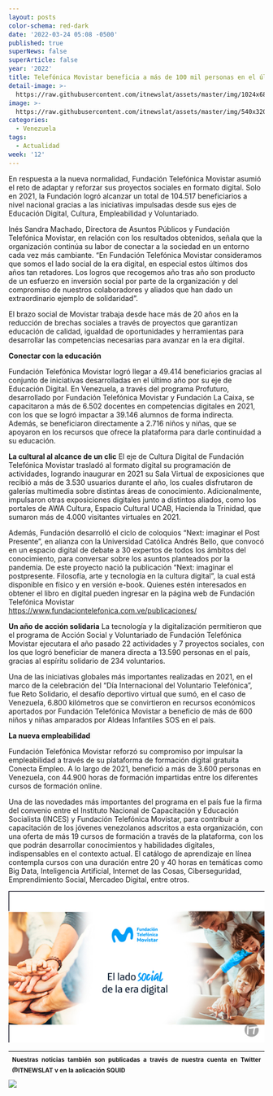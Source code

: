 ```yaml
---
layout: posts
color-schema: red-dark
date: '2022-03-24 05:08 -0500'
published: true
superNews: false
superArticle: false
year: '2022'
title: Telefónica Movistar beneficia a más de 100 mil personas en el último año
detail-image: >-
  https://raw.githubusercontent.com/itnewslat/assets/master/img/1024x680/fundacion-movistar-g.jpg
image: >-
  https://raw.githubusercontent.com/itnewslat/assets/master/img/540x320/fundacion-movistar-p.jpg
categories:
  - Venezuela
tags:
  - Actualidad
week: '12'
---
```

En respuesta a la nueva normalidad, Fundación Telefónica Movistar asumió el reto de adaptar y reforzar sus proyectos sociales en formato digital. Solo en 2021, la Fundación logró alcanzar un total de 104.517 beneficiarios a nivel nacional gracias a las iniciativas impulsadas desde sus ejes de Educación Digital, Cultura, Empleabilidad y Voluntariado. 

Inés Sandra Machado, Directora de Asuntos Públicos y Fundación Telefónica Movistar, en relación con los resultados obtenidos, señala que la organización continúa su labor de conectar a la sociedad en un entorno cada vez más cambiante. “En Fundación Telefónica Movistar consideramos que somos el lado social de la era digital, en especial estos últimos dos años tan retadores. Los logros que recogemos año tras año son producto de un esfuerzo en inversión social por parte de la organización y del compromiso de nuestros colaboradores y aliados que han dado un extraordinario ejemplo de solidaridad”.

El brazo social de Movistar trabaja desde hace más de 20 años en la reducción de brechas sociales a través de proyectos que garantizan educación de calidad, igualdad de oportunidades y herramientas para desarrollar las competencias necesarias para avanzar en la era digital.

**Conectar con la educación**

Fundación Telefónica Movistar logró llegar a 49.414 beneficiarios gracias al conjunto de iniciativas desarrolladas en el último año por su eje de Educación Digital. En Venezuela, a través del programa Profuturo, desarrollado por Fundación Telefónica Movistar y Fundación La Caixa, se capacitaron a más de 6.502 docentes en competencias digitales en 2021, con los que se logró impactar a 39.146 alumnos de forma indirecta. Además, se beneficiaron directamente a 2.716 niños y niñas, que se apoyaron en los recursos que ofrece la plataforma para darle continuidad a su educación.   

**La cultural al alcance de un clic**
El eje de Cultura Digital de Fundación Telefónica Movistar trasladó al formato digital su programación de actividades, logrando inaugurar en 2021 su Sala Virtual de exposiciones que recibió a más de 3.530 usuarios durante el año, los cuales disfrutaron de galerías multimedia sobre distintas áreas de conocimiento. Adicionalmente, impulsaron otras exposiciones digitales junto a distintos aliados, como los portales de AWA Cultura, Espacio Cultural UCAB, Hacienda la Trinidad, que sumaron más de 4.000 visitantes virtuales en 2021.

Además, Fundación desarrolló el ciclo de coloquios “Next: imaginar el Post Presente”, en alianza con la Universidad Católica Andrés Bello, que convocó en un espacio digital de debate a 30 expertos de todos los ámbitos del conocimiento, para conversar sobre los asuntos planteados por la pandemia. De este proyecto nació la publicación “Next: imaginar el postpresente. Filosofía, arte y tecnología en la cultura digital”, la cual está disponible en físico y en versión e-book. Quienes estén interesados en obtener el libro en digital pueden ingresar en la página web de Fundación Telefónica Movistar https://www.fundaciontelefonica.com.ve/publicaciones/

**Un año de acción solidaria**
La tecnología y la digitalización permitieron que el programa de Acción Social y Voluntariado de Fundación Telefónica Movistar ejecutara el año pasado 22 actividades y 7 proyectos sociales, con los que logró beneficiar de manera directa a 13.590 personas en el país, gracias al espíritu solidario de 234 voluntarios.

Una de las iniciativas globales más importantes realizadas en 2021, en el marco de la celebración del “Día Internacional del Voluntario Telefónica”, fue Reto Solidario, el desafío deportivo virtual que sumó, en el caso de Venezuela, 6.800 kilómetros que se convirtieron en recursos económicos aportados por Fundación Telefónica Movistar a beneficio de más de 600 niños y niñas amparados por Aldeas Infantiles SOS en el país. 

**La nueva empleabilidad**

Fundación Telefónica Movistar reforzó su compromiso por impulsar la empleabilidad a través de su plataforma de formación digital gratuita Conecta Empleo. A lo largo de 2021, benefició a más de 3.600 personas en Venezuela, con 44.900 horas de formación impartidas entre los diferentes cursos de formación online. 

Una de las novedades más importantes del programa en el país fue la firma del convenio entre el Instituto Nacional de Capacitación y Educación Socialista (INCES) y Fundación Telefónica Movistar, para contribuir a capacitación de los jóvenes venezolanos adscritos a esta organización, con una oferta de más 19 cursos de formación a través de la plataforma, con los que podrán desarrollar conocimientos y habilidades digitales, indispensables en el contexto actual.  El catálogo de aprendizaje en línea contempla cursos con una duración entre 20 y 40 horas en temáticas como Big Data, Inteligencia Artificial, Internet de las Cosas, Ciberseguridad, Emprendimiento Social, Mercadeo Digital, entre otros.

![](https://raw.githubusercontent.com/itnewslat/assets/master/img/540x320/fundacion-movistar-p.jpg)

<table style="height: 42px;" width="569">
<tbody>
<tr>
<td style="text-align: justify;"><sub><strong>Nuestras noticias también son publicadas a través de nuestra cuenta en Twitter <a href="https://twitter.com/itnewslat?lang=es">@ITNEWSLAT</a> y en la aplicación <a href="https://squidapp.co/en/">SQUID</a></strong></sub></td>
</tr>
</tbody>
</table>

<img src="https://tracker.metricool.com/c3po.jpg?hash=56f88a41e39ab42c063cc51676587a04"/>